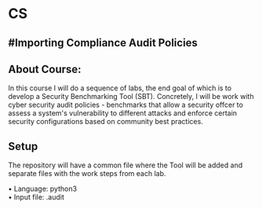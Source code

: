 # CS
#Importing Compliance Audit Policies
----------------------------------------------------------------------
## About Course:  
In this course I will do a sequence of labs, the end goal of which is to develop a Security Benchmarking Tool (SBT). Concretely, I will be work with cyber security audit policies - benchmarks that allow a security offcer to assess a system's vulnerability to different attacks and enforce certain security configurations based on community best practices.

## Setup  
The repository will have a common file where the Tool will be added and separate files with the work steps from each lab.

• Language: python3  
• Input file: .audit
